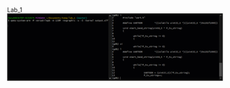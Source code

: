 Lab_1 
![alt text](https://github.com/A-Hanie/Master_Embeded_Systems/blob/main/02-Unit_3_Embedded_C/03-Lesson3/01-Lab1_debug/media/DebugZelda.gif?raw=true)
